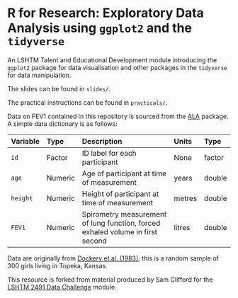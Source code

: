 # R for Research: Exploratory Data Analysis using `ggplot2` and the `tidyverse`

An LSHTM Talent and Educational Development module introducing the `ggplot2` package for data visualisation and other packages in the `tidyverse` for data manipulation.

The slides can be found in `slides/`.

The practical instructions can be found in `practicals/`.

Data on FEV1 contained in this repository is sourced from the [ALA](https://rdrr.io/rforge/ALA/) package. A simple data dictionary is as follows:

| Variable | Type    | Description                                                  | Units  | Type   |
| :------- | :------ | :----------------------------------------------------------- | :----- | :----- |
| `id`     | Factor  | ID label for each participant                                | None   | factor |
| `age`    | Numeric | Age of participant at time of measurement                    | years  | double |
| `height` | Numeric | Height of participant at time of measurement                 | metres | double |
| `FEV1`   | Numeric | Spirometry measurement of lung function, forced exhaled volume in first second | litres | double |

Data are originally from [Dockery et al. (1983)](https://doi.org/10.1164/arrd.1983.128.3.405); this is a random sample of 300 girls living in Topeka, Kansas.

This resource is forked from material produced by Sam Clifford for the [LSHTM 2491 Data Challenge](https://github.com/samclifford/2491_eda) module.
